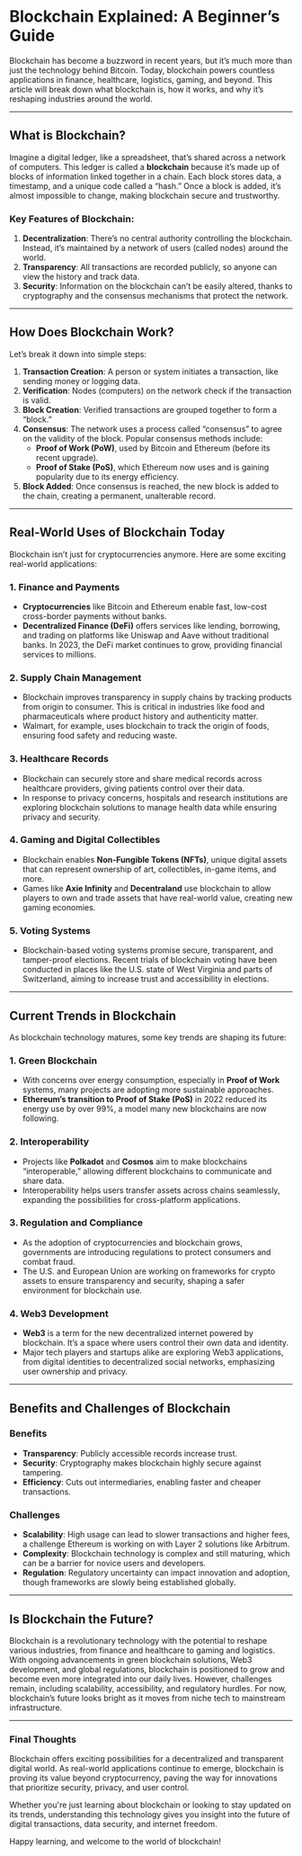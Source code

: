 # Blockchain Explained: A Beginner’s Guide

Blockchain has become a buzzword in recent years, but it’s much more than just the technology behind Bitcoin. Today, blockchain powers countless applications in finance, healthcare, logistics, gaming, and beyond. This article will break down what blockchain is, how it works, and why it’s reshaping industries around the world.

---

## What is Blockchain?

Imagine a digital ledger, like a spreadsheet, that’s shared across a network of computers. This ledger is called a **blockchain** because it’s made up of blocks of information linked together in a chain. Each block stores data, a timestamp, and a unique code called a “hash.” Once a block is added, it’s almost impossible to change, making blockchain secure and trustworthy.

### Key Features of Blockchain:
1. **Decentralization**: There’s no central authority controlling the blockchain. Instead, it’s maintained by a network of users (called nodes) around the world.
2. **Transparency**: All transactions are recorded publicly, so anyone can view the history and track data.
3. **Security**: Information on the blockchain can’t be easily altered, thanks to cryptography and the consensus mechanisms that protect the network.

---

## How Does Blockchain Work?

Let’s break it down into simple steps:

1. **Transaction Creation**: A person or system initiates a transaction, like sending money or logging data.
2. **Verification**: Nodes (computers) on the network check if the transaction is valid.
3. **Block Creation**: Verified transactions are grouped together to form a “block.”
4. **Consensus**: The network uses a process called “consensus” to agree on the validity of the block. Popular consensus methods include:
   - **Proof of Work (PoW)**, used by Bitcoin and Ethereum (before its recent upgrade).
   - **Proof of Stake (PoS)**, which Ethereum now uses and is gaining popularity due to its energy efficiency.
5. **Block Added**: Once consensus is reached, the new block is added to the chain, creating a permanent, unalterable record.

---

## Real-World Uses of Blockchain Today

Blockchain isn’t just for cryptocurrencies anymore. Here are some exciting real-world applications:

### 1. **Finance and Payments**
   - **Cryptocurrencies** like Bitcoin and Ethereum enable fast, low-cost cross-border payments without banks.
   - **Decentralized Finance (DeFi)** offers services like lending, borrowing, and trading on platforms like Uniswap and Aave without traditional banks. In 2023, the DeFi market continues to grow, providing financial services to millions.

### 2. **Supply Chain Management**
   - Blockchain improves transparency in supply chains by tracking products from origin to consumer. This is critical in industries like food and pharmaceuticals where product history and authenticity matter.
   - Walmart, for example, uses blockchain to track the origin of foods, ensuring food safety and reducing waste.

### 3. **Healthcare Records**
   - Blockchain can securely store and share medical records across healthcare providers, giving patients control over their data.
   - In response to privacy concerns, hospitals and research institutions are exploring blockchain solutions to manage health data while ensuring privacy and security.

### 4. **Gaming and Digital Collectibles**
   - Blockchain enables **Non-Fungible Tokens (NFTs)**, unique digital assets that can represent ownership of art, collectibles, in-game items, and more.
   - Games like **Axie Infinity** and **Decentraland** use blockchain to allow players to own and trade assets that have real-world value, creating new gaming economies.

### 5. **Voting Systems**
   - Blockchain-based voting systems promise secure, transparent, and tamper-proof elections. Recent trials of blockchain voting have been conducted in places like the U.S. state of West Virginia and parts of Switzerland, aiming to increase trust and accessibility in elections.

---

## Current Trends in Blockchain

As blockchain technology matures, some key trends are shaping its future:

### 1. **Green Blockchain**
   - With concerns over energy consumption, especially in **Proof of Work** systems, many projects are adopting more sustainable approaches.
   - **Ethereum’s transition to Proof of Stake (PoS)** in 2022 reduced its energy use by over 99%, a model many new blockchains are now following.

### 2. **Interoperability**
   - Projects like **Polkadot** and **Cosmos** aim to make blockchains “interoperable,” allowing different blockchains to communicate and share data.
   - Interoperability helps users transfer assets across chains seamlessly, expanding the possibilities for cross-platform applications.

### 3. **Regulation and Compliance**
   - As the adoption of cryptocurrencies and blockchain grows, governments are introducing regulations to protect consumers and combat fraud.
   - The U.S. and European Union are working on frameworks for crypto assets to ensure transparency and security, shaping a safer environment for blockchain use.

### 4. **Web3 Development**
   - **Web3** is a term for the new decentralized internet powered by blockchain. It’s a space where users control their own data and identity.
   - Major tech players and startups alike are exploring Web3 applications, from digital identities to decentralized social networks, emphasizing user ownership and privacy.

---

## Benefits and Challenges of Blockchain

### Benefits
- **Transparency**: Publicly accessible records increase trust.
- **Security**: Cryptography makes blockchain highly secure against tampering.
- **Efficiency**: Cuts out intermediaries, enabling faster and cheaper transactions.

### Challenges
- **Scalability**: High usage can lead to slower transactions and higher fees, a challenge Ethereum is working on with Layer 2 solutions like Arbitrum.
- **Complexity**: Blockchain technology is complex and still maturing, which can be a barrier for novice users and developers.
- **Regulation**: Regulatory uncertainty can impact innovation and adoption, though frameworks are slowly being established globally.

---

## Is Blockchain the Future?

Blockchain is a revolutionary technology with the potential to reshape various industries, from finance and healthcare to gaming and logistics. With ongoing advancements in green blockchain solutions, Web3 development, and global regulations, blockchain is positioned to grow and become even more integrated into our daily lives. However, challenges remain, including scalability, accessibility, and regulatory hurdles. For now, blockchain’s future looks bright as it moves from niche tech to mainstream infrastructure.

---

### Final Thoughts

Blockchain offers exciting possibilities for a decentralized and transparent digital world. As real-world applications continue to emerge, blockchain is proving its value beyond cryptocurrency, paving the way for innovations that prioritize security, privacy, and user control.

Whether you're just learning about blockchain or looking to stay updated on its trends, understanding this technology gives you insight into the future of digital transactions, data security, and internet freedom.

Happy learning, and welcome to the world of blockchain!
